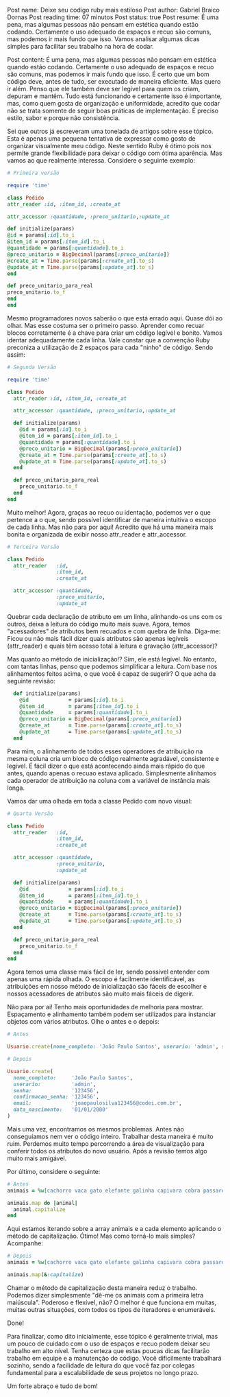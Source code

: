 Post name: Deixe seu codigo ruby mais estiloso
Post author: Gabriel Braico Dornas
Post reading time: 07 minutos
Post status: true
Post resume: É uma pena, mas algumas pessoas não pensam em estética quando estão codando. Certamente o uso adequado de espaços e recuo são comuns, mas podemos ir mais fundo que isso. Vamos analisar algumas dicas simples para facilitar seu trabalho na hora de codar.



Post content:
É uma pena, mas algumas pessoas não pensam em estética quando estão codando. Certamente o uso adequado de espaços e recuo são comuns, mas podemos ir mais fundo que isso. É certo que um bom código deve, antes de tudo, ser executado de maneira eficiente. Mas quero ir além. Penso que ele também deve ser legível para quem os criam, depuram e mantêm. Tudo está funcionando e certamente isso é importante, mas, como quem gosta de organização e uniformidade, acredito que codar não se trata somente de seguir boas práticas de implementação. É preciso estilo, sabor e porque não consistência.

Sei que outros já escreveram uma tonelada de artigos sobre esse tópico. Esta é apenas uma pequena tentativa de expressar como gosto de organizar visualmente meu código. Neste sentido Ruby é ótimo pois nos permite grande flexibilidade para deixar o código com ótima aparência. Mas vamos ao que realmente interessa. Considere o seguinte exemplo:

```Ruby
# Primeira versão

require 'time'

class Pedido
attr_reader :id, :item_id, :create_at

attr_accessor :quantidade, :preco_unitario,:update_at

def initialize(params)
@id = params[:id].to_i
@item_id = params[:item_id].to_i
@quantidade = params[:quantidade].to_i
@preco_unitario = BigDecimal(params[:preco_unitario])
@create_at = Time.parse(params[:create_at].to_s)
@update_at = Time.parse(params[:update_at].to_s)
end

def preco_unitario_para_real
preco_unitario.to_f
end
end
```

Mesmo programadores novos saberão o que está errado aqui. Quase dói ao olhar. Mas esse costuma ser o primeiro passo. Aprender como recuar blocos corretamente é a chave para criar um código legível e bonito. Vamos identar adequadamente cada linha. Vale constar que a convenção Ruby preconiza a utilização de 2 espaços para cada "ninho" de código. Sendo assim:

```Ruby
# Segunda Versão

require 'time'

class Pedido
  attr_reader :id, :item_id, :create_at

  attr_accessor :quantidade, :preco_unitario,:update_at

  def initialize(params)
    @id = params[:id].to_i
    @item_id = params[:item_id].to_i
    @quantidade = params[:quantidade].to_i
    @preco_unitario = BigDecimal(params[:preco_unitario])
    @create_at = Time.parse(params[:create_at].to_s)
    @update_at = Time.parse(params[:update_at].to_s)
  end

  def preco_unitario_para_real
    preco_unitario.to_f
  end
end
```

Muito melhor! Agora, graças ao recuo ou identação, podemos ver o que pertence a o que, sendo possível identificar de maneira intuitiva o escopo de cada linha. Mas não para por aqui! Acredito que há uma maneira mais bonita e organizada de exibir nosso attr_reader e attr_accessor.

```Ruby
# Terceira Versão

class Pedido
  attr_reader   :id,
                :item_id,
                :create_at

  attr_accessor :quantidade,
                :preco_unitario,
                :update_at
```
Quebrar cada declaração de atributo em um linha, alinhando-os uns com os outros, deixa a leitura do código muito mais suave. Agora, temos "acessadores" de atributos bem recuados e com quebra de linha. Diga-me: Ficou ou não mais fácil dizer quais atributos são apenas legíveis (attr_reader) e quais têm acesso total à leitura e gravação (attr_accessor)?

Mas quanto ao método de inicialização!? Sim, ele está  legível. No entanto, com tantas linhas, penso que podemos simplificar a leitura. Com base nos alinhamentos feitos acima, o que você é capaz de sugerir? O que acha da seguinte revisão:

```Ruby
  def initialize(params)
    @id             = params[:id].to_i
    @item_id        = params[:item_id].to_i
    @quantidade     = params[:quantidade].to_i
    @preco_unitario = BigDecimal(params[:preco_unitario])
    @create_at      = Time.parse(params[:create_at].to_s)
    @update_at      = Time.parse(params[:update_at].to_s)
  end
```

Para mim, o alinhamento de todos esses operadores de atribuição na mesma coluna cria um bloco de código realmente agradável, consistente e legível. É fácil dizer o que está acontecendo ainda mais rápido do que antes, quando apenas o recuao estava aplicado. Simplesmente alinhamos cada operador de atribuição na coluna com a variável de instância mais longa.

Vamos dar uma olhada em toda a classe Pedido com novo visual:

```Ruby
# Quarta Versão

class Pedido
  attr_reader   :id,
                :item_id,
                :create_at

  attr_accessor :quantidade,
                :preco_unitario,
                :update_at

  def initialize(params)
    @id             = params[:id].to_i
    @item_id        = params[:item_id].to_i
    @quantidade     = params[:quantidade].to_i
    @preco_unitario = BigDecimal(params[:preco_unitario])
    @create_at      = Time.parse(params[:create_at].to_s)
    @update_at      = Time.parse(params[:update_at].to_s)
  end

  def preco_unitario_para_real
    preco_unitario.to_f
  end
end
```
Agora temos uma classe mais fácil de ler, sendo possível entender com apenas uma rápida olhada. O escopo é facilmente identificável, as atribuições em nosso método de inicialização são fáceis de escolher e nossos acessadores de atributos são muito mais fáceis de digerir.

Não para por ai! Tenho mais oportunidades de melhoria para mostrar. Espaçamento e alinhamento também podem ser utilizados para instanciar objetos com vários atributos. Olhe o antes e o depois:

```Ruby
# Antes

Usuario.create(nome_completo: 'João Paulo Santos', userario: 'admin', senha: '123456', confirmacao_senha: '123456', email: 'joaopaulosilva123456@codei.com.br', data_nascimento: '01/01/2000')

# Depois

Usuario.create(
  nome_completo:     'João Paulo Santos',
  userario:          'admin',
  senha:             '123456',
  confirmacao_senha: '123456',
  email:             'joaopaulosilva123456@codei.com.br',
  data_nascimento:   '01/01/2000'
)
```
Mais uma vez, encontramos os mesmos problemas. Antes não conseguíamos nem ver o código inteiro. Trabalhar desta maneira é muito ruim. Perdemos muito tempo percorrendo a área de visualização para conferir todos os atributos do novo usuário. Após a revisão temos algo muito mais amigável.

Por último, considere o seguinte:

```Ruby
# Antes
animais = %w[cachorro vaca gato elefante galinha capivara cobra passaro]

animais.map do |animal|
  animal.capitalize
end
```
Aqui estamos iterando sobre a array animais e a cada elemento aplicando o método de capitalização. Ótimo! Mas como torná-lo mais simples? Acompanhe:

```Ruby
# Depois
animais = %w[cachorro vaca gato elefante galinha capivara cobra passaro]

animais.map(&:capitalize)
```
Chamar o método de capitalização desta maneira reduz o trabalho. Podemos dizer simplesmente "dê-me os animais com a primeira letra maiúscula". Poderoso e flexível, não? O melhor é que funciona em muitas, muitas outras situações, com todos os tipos de iteradores e enumeráveis.

Done!

Para finalizar, como dito inicialmente, esse tópico é geralmente trivial, mas um pouco de cuidado com o uso de espaços e recuo podem deixar seu trabalho em alto nível. Tenha certeza que estas poucas dicas facilitarão trabalho em equipe e a manutenção do código. Você dificilmente trabalhará sozinho, sendo a facilidade de leitura do que você faz por colegas fundamental para a escalabilidade de seus projetos no longo prazo.

Um forte abraço e tudo de bom!
